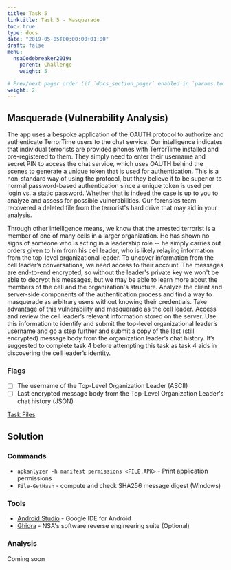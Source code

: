 ```yaml
---
title: Task 5
linktitle: Task 5 - Masquerade
toc: true
type: docs
date: "2019-05-05T00:00:00+01:00"
draft: false
menu:
  nsaCodebreaker2019:
    parent: Challenge
    weight: 5

# Prev/next pager order (if `docs_section_pager` enabled in `params.toml`)
weight: 2
---
```


## Masquerade (Vulnerability Analysis)

The app uses a bespoke application of the OAUTH protocol to authorize and authenticate TerrorTime users to the chat service. Our intelligence indicates that individual terrorists are provided phones with TerrorTime installed and pre-registered to them. They simply need to enter their username and secret PIN to access the chat service, which uses OAUTH behind the scenes to generate a unique token that is used for authentication. This is a non-standard way of using the protocol, but they believe it to be superior to normal password-based authentication since a unique token is used per login vs. a static password. Whether that is indeed the case is up to you to analyze and assess for possible vulnerabilities. Our forensics team recovered a deleted file from the terrorist's hard drive that may aid in your analysis.

Through other intelligence means, we know that the arrested terrorist is a member of one of many cells in a larger organization. He has shown no signs of someone who is acting in a leadership role -- he simply carries out orders given to him from his cell leader, who is likely relaying information from the top-level organizational leader. To uncover information from the cell leader’s conversations, we need access to their account. The messages are end-to-end encrypted, so without the leader's private key we won't be able to decrypt his messages, but we may be able to learn more about the members of the cell and the organization's structure. Analyze the client and server-side components of the authentication process and find a way to masquerade as arbitrary users without knowing their credentials. Take advantage of this vulnerability and masquerade as the cell leader. Access and review the cell leader’s relevant information stored on the server. Use this information to identify and submit the top-level organizational leader’s username and go a step further and submit a copy of the last (still encrypted) message body from the organization leader’s chat history. It’s suggested to complete task 4 before attempting this task as task 4 aids in discovering the cell leader’s identity.

### Flags
- [ ] The username of the Top-Level Organization Leader (ASCII)
- [ ] Last encrypted message body from the Top-Level Organization Leader's chat history (JSON)

[Task Files](https://codebreaker.ltsnet.net/files/task5/auth_verify.pyc?1593563870)

## Solution

### Commands
- `apkanlyzer -h manifest permissions <FILE.APK>` - Print application permissions
- `File-GetHash` - compute and check SHA256 message digest (Windows)

### Tools
- [Android Studio](https://developer.android.com/studio) - Google IDE for Android
- [Ghidra](https://ghidra-sre.org/) - NSA's software reverse engineering suite (Optional)

### Analysis
Coming soon

